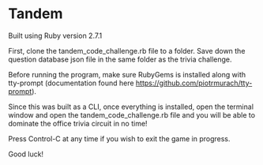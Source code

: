 # Tandem

Built using Ruby version 2.7.1

First, clone the tandem_code_challenge.rb file to a folder. Save down the question database json file in the same folder as the trivia challenge.

Before running the program, make sure RubyGems is installed along with tty-prompt (documentation found here https://github.com/piotrmurach/tty-prompt).

Since this was built as a CLI, once everything is installed, open the terminal window and open the tandem_code_challenge.rb file and you will be able to dominate the office trivia circuit in no time!

Press Control-C at any time if you wish to exit the game in progress.

Good luck!
